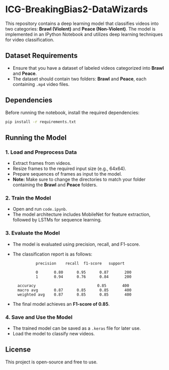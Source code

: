 # ICG-BreakingBias2-DataWizards

This repository contains a deep learning model that classifies videos into two categories: **Brawl (Violent)** and **Peace (Non-Violent)**. The model is implemented in an IPython Notebook and utilizes deep learning techniques for video classification.

## Dataset Requirements

- Ensure that you have a dataset of labeled videos categorized into **Brawl** and **Peace**.
- The dataset should contain two folders: **Brawl** and **Peace**, each containing `.mp4` video files.

## Dependencies

Before running the notebook, install the required dependencies:

```bash
pip install -r requirements.txt
```

## Running the Model

### 1. Load and Preprocess Data

- Extract frames from videos.
- Resize frames to the required input size (e.g., 64x64).
- Prepare sequences of frames as input to the model.
- **Note:** Make sure to change the directories to match your folder containing the **Brawl** and **Peace** folders.

### 2. Train the Model

- Open and run `code.ipynb`.
- The model architecture includes MobileNet for feature extraction, followed by LSTMs for sequence learning.

### 3. Evaluate the Model

- The model is evaluated using precision, recall, and F1-score.

- The classification report is as follows:

  ```
            precision    recall  f1-score   support

            0       0.80      0.95      0.87       200
            1       0.94      0.76      0.84       200

    accuracy                           0.85       400
    macro avg       0.87      0.85      0.85       400
    weighted avg    0.87      0.85      0.85       400
  ```

- The final model achieves an **F1-score of 0.85**.

### 4. Save and Use the Model

- The trained model can be saved as a `.keras` file for later use.
- Load the model to classify new videos.

## License

This project is open-source and free to use.

